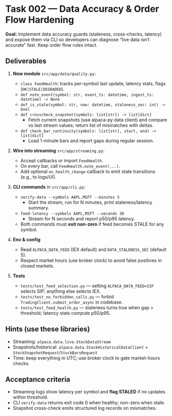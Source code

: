 # Task 002 — Data Accuracy & Order Flow Hardening

**Goal:** Implement data accuracy guards (staleness, cross-checks, latency) and expose them via CLI so developers can diagnose “live data isn’t accurate” fast. Keep order flow rules intact.

## Deliverables
1) **New module** `src/app/data/quality.py`:
   - `class FeedHealth`: tracks per-symbol last update, latency stats, flags (`OK|STALE|DEGRADED`).
   - `def note_event(symbol: str, event_ts: datetime, ingest_ts: datetime) -> None`
   - `def is_stale(symbol: str, now: datetime, staleness_sec: int) -> bool`
   - `def crosscheck_snapshot(symbols: list[str]) -> list[dict]`
     - Fetch current snapshots (use alpaca-py data client) and compare vs last stream values; return list of mismatches with deltas.
   - `def check_bar_continuity(symbols: list[str], start, end) -> list[dict]`
     - Load 1-minute bars and report gaps during regular session.

2) **Wire into streaming** `src/app/streaming.py`:
   - Accept callbacks or import `FeedHealth`.
   - On every bar, call `FeedHealth.note_event(...)`.
   - Add optional `on_health_change` callback to emit state transitions (e.g., to logs/UI).

3) **CLI commands** in `src/app/cli.py`:
   - `verify-data --symbols AAPL,MSFT --minutes 5`
     - Start the stream, run for N minutes, print staleness/latency summary.
   - `feed-latency --symbols AAPL,MSFT --seconds 30`
     - Stream for N seconds and report p50/p95 latency.
   - Both commands must **exit non-zero** if feed becomes STALE for any symbol.

4) **Env & config**
   - Read `ALPACA_DATA_FEED` (IEX default) and `DATA_STALENESS_SEC` (default 5).
   - Respect market hours (use broker clock) to avoid false positives in closed markets.

5) **Tests**
   - `tests/test_feed_selection.py` — setting `ALPACA_DATA_FEED=SIP` selects SIP; anything else selects IEX.
   - `tests/test_no_forbidden_calls.py` — forbid `TradingClient.submit_order_async` in codebase.
   - `tests/test_feed_health.py` — staleness turns true when gap > threshold; latency stats compute p50/p95.

## Hints (use these libraries)
- Streaming: `alpaca.data.live.StockDataStream`
- Snapshots/historical: `alpaca.data.StockHistoricalDataClient` + `StockSnapshotRequest`/`StockBarsRequest`
- Time: keep everything in UTC; use broker clock to gate market-hours checks.

## Acceptance criteria
- Streaming logs show latency per symbol and **flag STALED** if no updates within threshold.
- CLI `verify-data` returns exit code 0 when healthy; non-zero when stale.
- Snapshot cross-check emits structured log records on mismatches.
